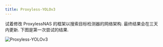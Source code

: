 ```yaml
---
title: Proxyless-YOLOv3
---
```


试着修改 ProxylessNAS 的框架以搜索目标检测器的网络架构.
最终结果会在三天内更新. 下图是第一次尝试的结果.



![Proxyless-YOLOv3](http://ww1.sinaimg.cn/large/006tNc79ly1g48b7ebbekj31gg0u0gsa.jpg)

